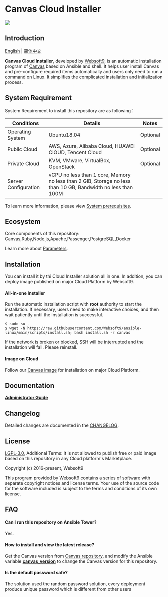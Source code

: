 # Canvas Cloud Installer

![](https://libs.websoft9.com/common/websott9-cloud-installer.png) 

## Introduction

[English](/README.md) | [简体中文](/README-zh.md)  

**Canvas Cloud Installer**, developed by [Websoft9](https://www.websoft9.com), is an automatic installation program of [Canvas](https://github.com/instructure/canvas-lms/wiki/Production-Start) based on Ansible and shell. It helps user install Canvas and pre-configure required items automatically and users only need to run a command on Linux. It simplifies the complicated installation and initialization process.  

## System Requirement

System Requirement to install this repository are as following：

| Conditions       | Details                               | Notes                |
| ------------------- | --------------------------------| -------------------- |
| Operating System   | Ubuntu18.04 | Optional                 |
| Public Cloud     | AWS, Azure, Alibaba Cloud, HUAWEI ClOUD, Tencent Cloud    | Optional                 |
| Private Cloud     | KVM, VMware, VirtualBox, OpenStack    | Optional                 |
| Server Configuration | vCPU no less than 1 core, Memory no less than  2 GIB, Storage no less than 10 GB, Bandwidth no less than 100M ||

To learn more information, please view [System prerequisites](https://github.com/instructure/canvas-lms/wiki/Production-Start#prerequisites).

## Ecosystem

Core components of this repository: Canvas,Ruby,Node.js,Apache,Passenger,PostgreSQL,Docker

Learn more about [Parameters](/docs/stack-components.md).

## Installation

You can install it by thi Cloud Installer solution all in one. In addition, you can deploy image published on major Cloud Platform by Websoft9.

#### All-in-one Installer

Run the automatic installation script with **root** authority to start the installation. If necessary, users need to make interactive choices, and then wait patiently until the installation is successful.

```
$ sudo su -
$ wget -N https://raw.githubusercontent.com/Websoft9/ansible-linux/main/scripts/install.sh; bash install.sh -r canvas
```

If the network is broken or blocked, SSH will be interrupted and the installation will fail. Please reinstall.

#### Image on Cloud 

Follow our [Canvas image](https://apps.websoft9.com/canvas) for installation on major Cloud Platform.

## Documentation

**[Administrator Guide](https://support.websoft9.com/docs/canvas)** 

## Changelog

Detailed changes are documented in the [CHANGELOG](/CHANGELOG.md).

## License

[LGPL-3.0](/License.md), Additional Terms: It is not allowed to publish free or paid image based on this repository in any Cloud platform's Marketplace.

Copyright (c) 2016-present, Websoft9

This program provided by Websoft9 contains a series of software with separate copyright notices and license terms. Your use of the source code for the software included is subject to the terms and conditions of its own license.

## FAQ

#### Can I run this repository on Ansible Tower? 

Yes.

#### How to install and view the latest release?

Get the Canvas version from [Canvas repository](https://github.com/instructure/canvas-lms), and modify the Ansible variable **[canvas_version](/roles/ansible/canvas/defaults/main.yml)** to change the Canvas version for this repository. 

#### Is the default password safe?

The solution used the random password solution, every deployment produce unique password which is different from other users
